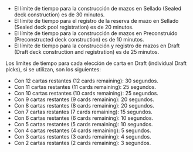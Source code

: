 - El límite de tiempo para la construcción de mazos en Sellado (Sealed deck construction) es de 30 minutos.  
- El límite de tiempo para el registro de la reserva de mazo en Sellado (Sealed deck pool registration) es de 20 minutos.   
- El límite de tiempo para la construcción de mazos en Preconstruido (Preconstructed deck construction) es de 10 minutos.
- El límite de tiempo para la construcción y registro de mazos en Draft (Draft deck construction and registration) es de 25 minutos.  

Los límites de tiempo para cada elección de carta en Draft (individual Draft picks), si se utilizan, son los siguientes:
- Con 12 cartas restantes (12 cards remaining): 30 segundos.
- Con 11 cartas restantes (11 cards remaining): 25 segundos.
- Con 10 cartas restantes (10 cards remaining): 25 segundos.
- Con 9 cartas restantes (9 cards remaining): 20 segundos.  
- Con 8 cartas restantes (8 cards remaining): 20 segundos.  
- Con 7 cartas restantes (7 cards remaining): 15 segundos. 
- Con 6 cartas restantes (6 cards remaining): 10 segundos.  
- Con 5 cartas restantes (5 cards remaining): 10 segundos.  
- Con 4 cartas restantes (4 cards remaining): 5 segundos.  
- Con 3 cartas restantes (3 cards remaining): 4 segundos.  
- Con 2 cartas restantes (2 cards remaining): 3 segundos.
